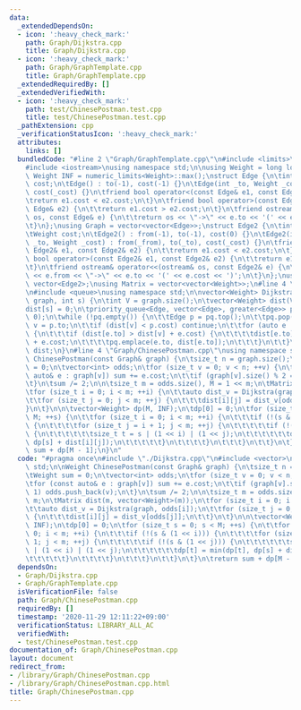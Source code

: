 ```yaml
---
data:
  _extendedDependsOn:
  - icon: ':heavy_check_mark:'
    path: Graph/Dijkstra.cpp
    title: Graph/Dijkstra.cpp
  - icon: ':heavy_check_mark:'
    path: Graph/GraphTemplate.cpp
    title: Graph/GraphTemplate.cpp
  _extendedRequiredBy: []
  _extendedVerifiedWith:
  - icon: ':heavy_check_mark:'
    path: test/ChinesePostman.test.cpp
    title: test/ChinesePostman.test.cpp
  _pathExtension: cpp
  _verificationStatusIcon: ':heavy_check_mark:'
  attributes:
    links: []
  bundledCode: "#line 2 \"Graph/GraphTemplate.cpp\"\n#include <limits>\n#include <vector>\n\
    #include <iostream>\nusing namespace std;\n\nusing Weight = long long;\nconstexpr\
    \ Weight INF = numeric_limits<Weight>::max();\nstruct Edge {\n\tint to;\n\tWeight\
    \ cost;\n\tEdge() : to(-1), cost(-1) {}\n\tEdge(int _to, Weight _cost = 1) : to(_to),\
    \ cost(_cost) {}\n\tfriend bool operator<(const Edge& e1, const Edge& e2) {\n\t\
    \treturn e1.cost < e2.cost;\n\t}\n\tfriend bool operator>(const Edge& e1, const\
    \ Edge& e2) {\n\t\treturn e1.cost > e2.cost;\n\t}\n\tfriend ostream& operator<<(ostream&\
    \ os, const Edge& e) {\n\t\treturn os << \"->\" << e.to << '(' << e.cost << ')';\n\
    \t}\n};\nusing Graph = vector<vector<Edge>>;\nstruct Edge2 {\n\tint from, to;\n\
    \tWeight cost;\n\tEdge2() : from(-1), to(-1), cost(0) {}\n\tEdge2(int _from, int\
    \ _to, Weight _cost) : from(_from), to(_to), cost(_cost) {}\n\tfriend bool operator<(const\
    \ Edge2& e1, const Edge2& e2) {\n\t\treturn e1.cost < e2.cost;\n\t}\n\tfriend\
    \ bool operator>(const Edge2& e1, const Edge2& e2) {\n\t\treturn e1.cost > e2.cost;\n\
    \t}\n\tfriend ostream& operator<<(ostream& os, const Edge2& e) {\n\t\treturn os\
    \ << e.from << \"->\" << e.to << '(' << e.cost << ')';\n\t}\n};\nusing Edges =\
    \ vector<Edge2>;\nusing Matrix = vector<vector<Weight>>;\n#line 4 \"Graph/Dijkstra.cpp\"\
    \n#include <queue>\nusing namespace std;\n\nvector<Weight> Dijkstra(const Graph&\
    \ graph, int s) {\n\tint V = graph.size();\n\tvector<Weight> dist(V, INF);\n\t\
    dist[s] = 0;\n\tpriority_queue<Edge, vector<Edge>, greater<Edge>> pq;\n\tpq.emplace(s,\
    \ 0);\n\twhile (!pq.empty()) {\n\t\tEdge p = pq.top();\n\t\tpq.pop();\n\t\tint\
    \ v = p.to;\n\t\tif (dist[v] < p.cost) continue;\n\t\tfor (auto e : graph[v])\
    \ {\n\t\t\tif (dist[e.to] > dist[v] + e.cost) {\n\t\t\t\tdist[e.to] = dist[v]\
    \ + e.cost;\n\t\t\t\tpq.emplace(e.to, dist[e.to]);\n\t\t\t}\n\t\t}\n\t}\n\treturn\
    \ dist;\n}\n#line 4 \"Graph/ChinesePostman.cpp\"\nusing namespace std;\n\nWeight\
    \ ChinesePostman(const Graph& graph) {\n\tsize_t n = graph.size();\n\tWeight sum\
    \ = 0;\n\tvector<int> odds;\n\tfor (size_t v = 0; v < n; ++v) {\n\t\tfor (const\
    \ auto& e : graph[v]) sum += e.cost;\n\t\tif (graph[v].size() % 2 == 1) odds.push_back(v);\n\
    \t}\n\tsum /= 2;\n\n\tsize_t m = odds.size(), M = 1 << m;\n\tMatrix dist(m, vector<Weight>(m));\n\
    \tfor (size_t i = 0; i < m; ++i) {\n\t\tauto dist_v = Dijkstra(graph, odds[i]);\n\
    \t\tfor (size_t j = 0; j < m; ++j) {\n\t\t\tdist[i][j] = dist_v[odds[j]];\n\t\t\
    }\n\t}\n\n\tvector<Weight> dp(M, INF);\n\tdp[0] = 0;\n\tfor (size_t s = 0; s <\
    \ M; ++s) {\n\t\tfor (size_t i = 0; i < m; ++i) {\n\t\t\tif (!(s & (1 << i)))\
    \ {\n\t\t\t\tfor (size_t j = i + 1; j < m; ++j) {\n\t\t\t\t\tif (!(s & (1 << j)))\
    \ {\n\t\t\t\t\t\tsize_t t = s | (1 << i) | (1 << j);\n\t\t\t\t\t\tdp[t] = min(dp[t],\
    \ dp[s] + dist[i][j]);\n\t\t\t\t\t}\n\t\t\t\t}\n\t\t\t}\n\t\t}\n\t}\n\treturn\
    \ sum + dp[M - 1];\n}\n"
  code: "#pragma once\n#include \"./Dijkstra.cpp\"\n#include <vector>\nusing namespace\
    \ std;\n\nWeight ChinesePostman(const Graph& graph) {\n\tsize_t n = graph.size();\n\
    \tWeight sum = 0;\n\tvector<int> odds;\n\tfor (size_t v = 0; v < n; ++v) {\n\t\
    \tfor (const auto& e : graph[v]) sum += e.cost;\n\t\tif (graph[v].size() % 2 ==\
    \ 1) odds.push_back(v);\n\t}\n\tsum /= 2;\n\n\tsize_t m = odds.size(), M = 1 <<\
    \ m;\n\tMatrix dist(m, vector<Weight>(m));\n\tfor (size_t i = 0; i < m; ++i) {\n\
    \t\tauto dist_v = Dijkstra(graph, odds[i]);\n\t\tfor (size_t j = 0; j < m; ++j)\
    \ {\n\t\t\tdist[i][j] = dist_v[odds[j]];\n\t\t}\n\t}\n\n\tvector<Weight> dp(M,\
    \ INF);\n\tdp[0] = 0;\n\tfor (size_t s = 0; s < M; ++s) {\n\t\tfor (size_t i =\
    \ 0; i < m; ++i) {\n\t\t\tif (!(s & (1 << i))) {\n\t\t\t\tfor (size_t j = i +\
    \ 1; j < m; ++j) {\n\t\t\t\t\tif (!(s & (1 << j))) {\n\t\t\t\t\t\tsize_t t = s\
    \ | (1 << i) | (1 << j);\n\t\t\t\t\t\tdp[t] = min(dp[t], dp[s] + dist[i][j]);\n\
    \t\t\t\t\t}\n\t\t\t\t}\n\t\t\t}\n\t\t}\n\t}\n\treturn sum + dp[M - 1];\n}\n"
  dependsOn:
  - Graph/Dijkstra.cpp
  - Graph/GraphTemplate.cpp
  isVerificationFile: false
  path: Graph/ChinesePostman.cpp
  requiredBy: []
  timestamp: '2020-11-29 12:11:22+09:00'
  verificationStatus: LIBRARY_ALL_AC
  verifiedWith:
  - test/ChinesePostman.test.cpp
documentation_of: Graph/ChinesePostman.cpp
layout: document
redirect_from:
- /library/Graph/ChinesePostman.cpp
- /library/Graph/ChinesePostman.cpp.html
title: Graph/ChinesePostman.cpp
---
```

